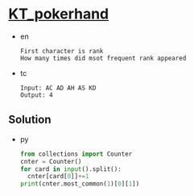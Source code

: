 # [KT_pokerhand](https://open.kattis.com/problems/pokerhand)

* en

  ```en
  First character is rank
  How many times did msot frequent rank appeared
  ```

* tc

  ```tc
  Input: AC AD AH AS KD
  Output: 4
  ```

## Solution

* py

  ```py
  from collections import Counter
  cnter = Counter()
  for card in input().split():
    cnter[card[0]]+=1
  print(cnter.most_common(1)[0][1])
  ```
